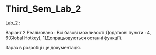 # Third_Sem_Lab_2

Lab_2 :

Варіант 2
Реалізовано : 
  Всі базові можливості
  Додаткові пункти :
    4,
    6(Global Hotkey),
    1(Допрацьовуються останні функції).


Зараз в розробці ще документація.
